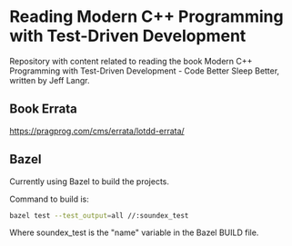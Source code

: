 # Reading Modern C++ Programming with Test-Driven Development

Repository with content related to reading the book Modern C++ Programming with Test-Driven Development - Code Better Sleep Better, written by Jeff Langr.

## Book Errata

https://pragprog.com/cms/errata/lotdd-errata/

## Bazel

Currently using Bazel to build the projects.

Command to build is:

```bash
bazel test --test_output=all //:soundex_test
```

Where soundex_test is the "name" variable in the Bazel BUILD file.
